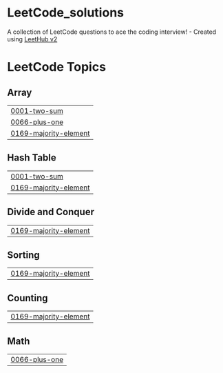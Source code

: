 # LeetCode_solutions
A collection of LeetCode questions to ace the coding interview! - Created using [LeetHub v2](https://github.com/arunbhardwaj/LeetHub-2.0)

<!---LeetCode Topics Start-->
# LeetCode Topics
## Array
|  |
| ------- |
| [0001-two-sum](https://github.com/noviciusss/LeetCode_solutions/tree/master/0001-two-sum) |
| [0066-plus-one](https://github.com/noviciusss/LeetCode_solutions/tree/master/0066-plus-one) |
| [0169-majority-element](https://github.com/noviciusss/LeetCode_solutions/tree/master/0169-majority-element) |
## Hash Table
|  |
| ------- |
| [0001-two-sum](https://github.com/noviciusss/LeetCode_solutions/tree/master/0001-two-sum) |
| [0169-majority-element](https://github.com/noviciusss/LeetCode_solutions/tree/master/0169-majority-element) |
## Divide and Conquer
|  |
| ------- |
| [0169-majority-element](https://github.com/noviciusss/LeetCode_solutions/tree/master/0169-majority-element) |
## Sorting
|  |
| ------- |
| [0169-majority-element](https://github.com/noviciusss/LeetCode_solutions/tree/master/0169-majority-element) |
## Counting
|  |
| ------- |
| [0169-majority-element](https://github.com/noviciusss/LeetCode_solutions/tree/master/0169-majority-element) |
## Math
|  |
| ------- |
| [0066-plus-one](https://github.com/noviciusss/LeetCode_solutions/tree/master/0066-plus-one) |
<!---LeetCode Topics End-->